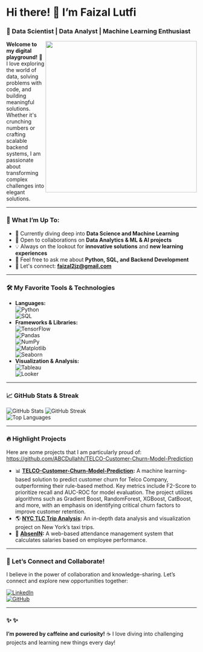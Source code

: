 # Hi there! 👋 I’m Faizal Lutfi  
### 🚀 Data Scientist | Data Analyst | Machine Learning Enthusiast  

<img align="right" src="https://github-readme-stats-nine-kohl-77.vercel.app/api?username=ABCDullahh&show_icons=true&theme=radical" width="400"/>

**Welcome to my digital playground!** 🎢 I love exploring the world of data, solving problems with code, and building meaningful solutions. Whether it's crunching numbers or crafting scalable backend systems, I am passionate about transforming complex challenges into elegant solutions.

---

### 🌱 What I’m Up To:
- 🧠 Currently diving deep into **Data Science and Machine Learning**  
- 🤝 Open to collaborations on **Data Analytics & ML & AI projects**  
- 💡 Always on the lookout for **innovative solutions** and **new learning experiences**  
- 💬 Feel free to ask me about **Python, SQL, and Backend Development**  
- 📧 Let's connect: **[faizal2jz@gmail.com](faizal2jz@gmail.com)**

---

### 🛠️ My Favorite Tools & Technologies  
- **Languages:**  
  ![Python](https://img.shields.io/badge/Python-3776AB?style=for-the-badge&logo=python&logoColor=white)  
  ![SQL](https://img.shields.io/badge/SQL-00758F?style=for-the-badge&logo=mysql&logoColor=white)  
- **Frameworks & Libraries:**  
  ![TensorFlow](https://img.shields.io/badge/TensorFlow-FF6F00?style=for-the-badge&logo=tensorflow&logoColor=white)  
  ![Pandas](https://img.shields.io/badge/Pandas-150458?style=for-the-badge&logo=pandas&logoColor=white)  
  ![NumPy](https://img.shields.io/badge/NumPy-013243?style=for-the-badge&logo=numpy&logoColor=white)  
  ![Matplotlib](https://img.shields.io/badge/Matplotlib-001E1A?style=for-the-badge&logo=matplotlib&logoColor=white)  
  ![Seaborn](https://img.shields.io/badge/Seaborn-2E97A1?style=for-the-badge&logoColor=white)  
- **Visualization & Analysis:**  
  ![Tableau](https://img.shields.io/badge/Tableau-E97627?style=for-the-badge&logo=tableau&logoColor=white)  
  ![Looker](https://img.shields.io/badge/Looker-4285F4?style=for-the-badge&logo=looker&logoColor=white)  

---

### 📈 GitHub Stats & Streak  
![GitHub Stats](https://github-readme-stats-nine-kohl-77.vercel.app/api?username=ABCDullahh&show_icons=true&theme=radical)
![GitHub Streak](https://github-readme-streak-stats.herokuapp.com/?user=ABCDullahh&theme=radical)  
![Top Languages](https://github-readme-stats-nine-kohl-77.vercel.app/api/top-langs/?username=ABCDullahh&layout=compact&theme=radical)


---

### 🔥 Highlight Projects  
Here are some projects that I am particularly proud of:  
https://github.com/ABCDullahh/TELCO-Customer-Churn-Model-Prediction
- 📊 **[TELCO-Customer-Churn-Model-Prediction](https://github.com/ABCDullahh/TELCO-Customer-Churn-Model-Prediction):**  A machine learning-based solution to predict customer churn for Telco Company, outperforming their rule-based method. Key metrics include F2-Score to prioritize recall and AUC-ROC for model evaluation. The project utilizes algorithms such as Gradient Boost, RandomForest, XGBoost, CatBoost, and more, with an emphasis on identifying critical churn factors to improve customer retention.
- 🌎 **[NYC TLC Trip Analysis](https://github.com/username/TLC-Trip-Analysis):** An in-depth data analysis and visualization project on New York’s taxi trips.  
- 🚀 **[AbsenIN](https://github.com/rizal5516/AbsenIn):** A web-based attendance management system that calculates salaries based on employee performance.  

---

### 🤝 Let’s Connect and Collaborate!  
I believe in the power of collaboration and knowledge-sharing. Let’s connect and explore new opportunities together:  

[![LinkedIn](https://img.shields.io/badge/LinkedIn-0A66C2?style=for-the-badge&logo=linkedin&logoColor=white)](https://www.linkedin.com/in/faizallutfiyt/)  
[![GitHub](https://img.shields.io/badge/GitHub-171515?style=for-the-badge&logo=github&logoColor=white)](https://github.com/ABCDullahh)  

---

### ✨ ✨ 
**I’m powered by caffeine and curiosity!** ☕ I love diving into challenging projects and learning new things every day!
